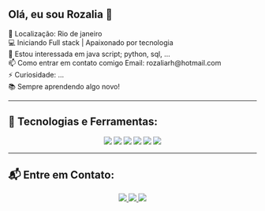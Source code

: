 
<!-- Adiciona a foto do perfil -->
<h2 align="left">Olá, eu sou  Rozalia 👋</h2>

<p align="left">
📍 Localização: Rio de janeiro <br>
💻 Iniciando Full stack | Apaixonado por tecnologia  <br>
👀 Estou interessada em java script; python, sql, ...<br>
📫 Como entrar em contato comigo Email: rozaliarh@hotmail.com <br>
⚡ Curiosidade: ...<br>
📚 Sempre aprendendo algo novo!  
</p>

---

## 🚀 Tecnologias e Ferramentas:
<div align="center">
  <img src="https://img.shields.io/badge/HTML5-000?style=for-the-badge&logo=html5&logoColor=E34F26">
  <img src="https://img.shields.io/badge/CSS3-000?style=for-the-badge&logo=css3&logoColor=1572B6">
  <img src="https://img.shields.io/badge/JavaScript-000?style=for-the-badge&logo=javascript&logoColor=F7DF1E">
  <img src="https://img.shields.io/badge/React-000?style=for-the-badge&logo=react&logoColor=61DAFB">
  <img src="https://img.shields.io/badge/Node.js-000?style=for-the-badge&logo=node.js&logoColor=339933">
  <img src="https://img.shields.io/badge/MySQL-000?style=for-the-badge&logo=mysql&logoColor=4479A1">
</div>

---

## 📬 Entre em Contato:
<p align="center">
  <a href="[https://linkedin.com/in/SEU_PERFIL](https://www.linkedin.com/in/rozalia-avestruz-pcd-a19b1850/)">
    <img src="https://img.shields.io/badge/LinkedIn-000?style=for-the-badge&logo=linkedin&logoColor=0A66C2">
  </a>
  <a href="https://twitter.com/SEU_TWITTER">
    <img src="https://img.shields.io/badge/Twitter-000?style=for-the-badge&logo=twitter&logoColor=1DA1F2">
  </a>
  <a href="https://SEU-SITE.com">
    <img src="https://img.shields.io/badge/Portfólio-000?style=for-the-badge&logo=web">
  </a>
</p>
